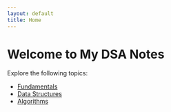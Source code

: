 ```yaml
---
layout: default
title: Home
---
```


# Welcome to My DSA Notes

Explore the following topics:

- [Fundamentals](/fundamentals/)
- [Data Structures](/data_structures/)
- [Algorithms](/algorithms/)

